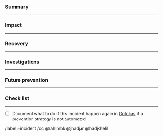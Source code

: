 <!--These are comments and will not be rendered. Please click Preview to check.-->

### Summary
------------

<!-- what was the incident, what happened?, where and especially when did it happen if multiple events then list them.-->

### Impact
------------

<!-- What were the main resulting damages or the broken parts. -->

### Recovery
------------

<!-- Has any actions been made to recover from this yet, if none you can get back here later to add them dated and most recent first -->

### Investigations
------------

<!-- Do you have any analysis about this yet, what are or could be the causes, any logs or trackbacks to share? mention the date on every edit. -->

### Future prevention
------------

<!-- How can this incident be prevented from happening in the future, what precautions or actions should be taken and are any of them done yet -->

### Check list
------------
<!--

Reminders to important things to check before closing the issue

-->
- [ ] Document what to do if this incident happen again in [Gotchas]() if a prevention strategy is not automated



/label ~incident
/cc @rahimbk @jhadjar @hadjkhelil
